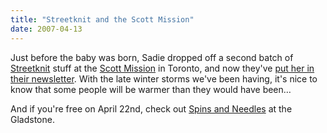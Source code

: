 ```yaml
---
title: "Streetknit and the Scott Mission"
date: 2007-04-13
---
```

Just before the baby was born, Sadie dropped off a second batch of <a href="http://www.streetknit.ca">Streetknit</a> stuff at the <a href="http://www.scottmission.com">Scott Mission</a> in Toronto, and now they've <a href="http://scottmission.domain7.com/Donations/GiftsinKind/CommunitySupport.html">put her in their newsletter</a>.  With the late winter storms we've been having, it's nice to know that some people will be warmer than they would have been…

And if you're free on April 22nd, check out <a href="http://www.streetknit.ca/?p=36">Spins and Needles</a> at the Gladstone.
